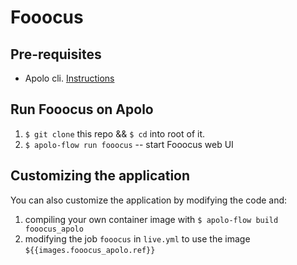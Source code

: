 # Fooocus 

## Pre-requisites
* Apolo cli. [Instructions](https://docs.apolo.us/index/cli/installing)

## Run Fooocus on Apolo

1. `$ git clone` this repo && `$ cd` into root of it.
2. `$ apolo-flow run fooocus` -- start Fooocus web UI

## Customizing the application

You can also customize the application by modifying the code and:

1. compiling your own container image with `$ apolo-flow build fooocus_apolo`
2. modifying the job `fooocus` in `live.yml` to use the image `${{images.fooocus_apolo.ref}}`